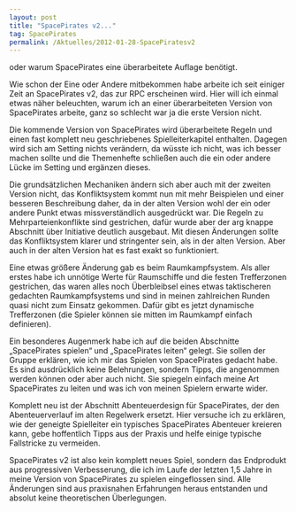 ```yaml
---
layout: post
title: "SpacePirates v2..."
tag: SpacePirates
permalink: /Aktuelles/2012-01-28-SpacePiratesv2
---
```


oder warum SpacePirates eine überarbeitete Auflage benötigt.

Wie schon der Eine oder Andere mitbekommen habe arbeite ich seit einiger Zeit an SpacePirates v2, das zur RPC erscheinen wird. Hier will ich einmal etwas näher beleuchten, warum ich an einer überarbeiteten Version von SpacePirates arbeite, ganz so schlecht war ja die erste Version nicht.

Die kommende Version von SpacePirates wird überarbeitete Regeln und einen fast komplett neu geschriebenes Spielleiterkapitel enthalten. Dagegen wird sich am Setting nichts verändern, da wüsste ich nicht, was ich besser machen sollte und die Themenhefte schließen auch die ein oder andere Lücke im Setting und ergänzen dieses.

Die grundsätzlichen Mechaniken ändern sich aber auch mit der zweiten Version nicht, das Konfliktsystem kommt nun mit mehr Beispielen und einer besseren Beschreibung daher, da in der alten Version wohl der ein oder andere Punkt etwas missverständlich ausgedrückt war. Die Regeln zu Mehrparteienkonflikte sind gestrichen, dafür wurde aber der arg knappe Abschnitt über Initiative deutlich ausgebaut. Mit diesen Änderungen sollte das Konfliktsystem klarer und stringenter sein, als in der alten Version. Aber auch in der alten Version hat es fast exakt so funktioniert.

Eine etwas größere Änderung gab es beim Raumkampfsystem. Als aller erstes habe ich unnötige Werte für Raumschiffe und die festen Trefferzonen gestrichen, das waren alles noch Überbleibsel eines etwas taktischeren gedachten Raumkampfsystems und sind in meinen zahlreichen Runden quasi nicht zum Einsatz gekommen. Dafür gibt es jetzt dynamische Trefferzonen (die Spieler können sie mitten im Raumkampf einfach definieren).

Ein besonderes Augenmerk habe ich auf die beiden Abschnitte &bdquo;SpacePirates spielen&ldquo; und &bdquo;SpacePirates leiten&ldquo; gelegt. Sie sollen der Gruppe erklären, wie ich mir das Spielen von SpacePirates gedacht habe. Es sind ausdrücklich keine Belehrungen, sondern Tipps, die angenommen werden können oder aber auch nicht. Sie spiegeln einfach meine Art SpacePirates zu leiten und was ich von meinen Spielern erwarte wider.

Komplett neu ist der Abschnitt Abenteuerdesign für SpacePirates, der den Abenteuerverlauf im alten Regelwerk ersetzt. Hier versuche ich zu erklären, wie der geneigte Spielleiter ein typisches SpacePirates Abenteuer kreieren kann, gebe hoffentlich Tipps aus der Praxis und helfe einige typische Fallstricke zu vermeiden.

SpacePirates v2 ist also kein komplett neues Spiel, sondern das Endprodukt aus progressiven Verbesserung, die ich im Laufe der letzten 1,5 Jahre in meine Version von SpacePirates zu spielen eingeflossen sind. Alle Änderungen sind aus praxisnahen Erfahrungen heraus entstanden und absolut keine theoretischen Überlegungen.
